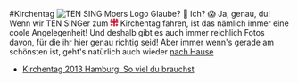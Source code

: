 #Kirchentag
![TEN SING Moers Logo](../footage/banner2017/WettenKrass-Ticket-cutout-500dpi-01.png)
Glaube? :crystal_ball: Ich? :scream:
Ja, genau, du! Wenn wir TEN SINGer zum ![Jerusalemkreuz](../../footage/sonstiges/Jerusalemkreuz-extremklein.png) Kirchentag fahren, ist das nämlich immer eine coole Angelegenheit! Und deshalb gibt es auch immer reichlich Fotos davon, für die ihr hier genau richtig seid! Aber immer wenn's gerade am schönsten ist, geht's natürlich auch wieder [nach Hause](../../Links.md)

* [Kirchentag 2013 Hamburg: So viel du brauchst](https://www.flickr.com/gp/tsmoers/1MhSC0)